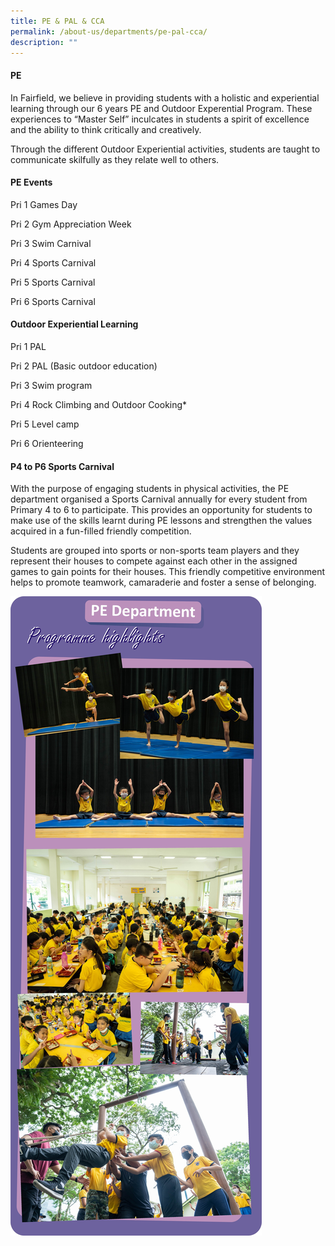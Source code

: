 ```yaml
---
title: PE & PAL & CCA
permalink: /about-us/departments/pe-pal-cca/
description: ""
---
```

<h4><strong>PE</strong></h4>

In Fairfield, we believe in providing students with a holistic and experiential learning through our 6 years PE and Outdoor Experential Program. These experiences to “Master Self” inculcates in students a spirit of excellence and the ability to think critically and creatively.

  

Through the different Outdoor Experiential activities, students are taught to communicate skilfully as they relate well to others.

<h4><strong>PE Events</strong></h4>

Pri 1 Games Day

Pri 2 Gym Appreciation Week

Pri 3 Swim Carnival

Pri 4 Sports Carnival

Pri 5 Sports Carnival 

Pri 6 Sports Carnival

<h4><strong>Outdoor Experiential Learning</strong></h4>

Pri 1 PAL 

Pri 2 PAL (Basic outdoor education)

Pri 3 Swim program

Pri 4 Rock Climbing and Outdoor Cooking\*

Pri 5 Level camp

Pri 6 Orienteering

<h4><strong>P4 to P6 Sports Carnival
</strong></h4>

With the purpose of engaging students in physical activities, the PE department organised a Sports Carnival annually for every student from Primary 4 to 6 to participate. This provides an opportunity for students to make use of the skills learnt during PE lessons and strengthen the values acquired in a fun-filled friendly competition. 

  
Students are grouped into sports or non-sports team players and they represent their houses to compete against each other in the assigned games to gain points for their houses. This friendly competitive environment helps to promote teamwork, camaraderie and foster a sense of belonging.

![](/images/PE%20Dept.jpeg)